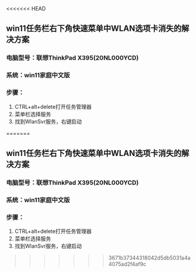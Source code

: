 <<<<<<< HEAD
## win11任务栏右下角快速菜单中WLAN选项卡消失的解决方案

### 电脑型号：联想ThinkPad X395(20NL000YCD)

### 系统：win11家庭中文版

### 步骤：

1. CTRL+alt+delete打开任务管理器
2. 菜单栏选择服务
3. 找到WlanSvr服务，右键启动

=======
## win11任务栏右下角快速菜单中WLAN选项卡消失的解决方案

### 电脑型号：联想ThinkPad X395(20NL000YCD)

### 系统：win11家庭中文版

### 步骤：

1. CTRL+alt+delete打开任务管理器
2. 菜单栏选择服务
3. 找到WlanSvr服务，右键启动

>>>>>>> 3671b37344318042d5db5031a4a4075ad2f4af9c
